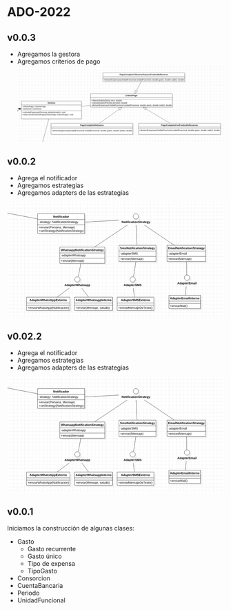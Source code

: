 # ADO-2022
## v0.0.3
- Agregamos la gestora
- Agregamos criterios de pago
  ![img.png](./assets/gestora.png)


## v0.0.2
- Agrega el notificador
- Agregamos estrategias
- Agregamos adapters de las estrategias

![img.png](./assets/notificador.png)

## v0.02.2
- Agrega el notificador
- Agregamos estrategias
- Agregamos adapters de las estrategias

![img.png](./assets/notificador.png)

## v0.0.1
Iniciamos la construcción de algunas clases:
- Gasto
  - Gasto recurrente
  - Gasto único
  - Tipo de expensa
  - TipoGasto
- Consorcion
- CuentaBancaria
- Periodo
- UnidadFuncional
